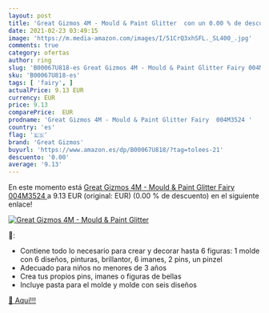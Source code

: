 ```yaml
---
layout: post
title: 'Great Gizmos 4M - Mould & Paint Glitter  con un 0.00 % de descuento'
date: 2021-02-23 03:49:15
image: 'https://m.media-amazon.com/images/I/51CrQ3xhSFL._SL400_.jpg'
comments: true
category: ofertas
author: ring
slug: 'B00067U818-es Great Gizmos 4M - Mould & Paint Glitter Fairy 004M3524'
sku: 'B00067U818-es'
tags: [ 'fairy', ]
actualPrice: 9.13 EUR
currency: EUR
price: 9.13
comparePrice:  EUR
prodname: 'Great Gizmos 4M - Mould & Paint Glitter Fairy  004M3524 '
country: 'es'
flag: '🇪🇸'
brand: 'Great Gizmos'
buyurl: 'https://www.amazon.es/dp/B00067U818/?tag=tolees-21'
descuento: '0.00'
average: '9.13'
---
```


En este momento está [Great Gizmos 4M - Mould & Paint Glitter Fairy  004M3524 ](https://www.amazon.es/dp/B00067U818/?tag=tolees-21) a 9.13 EUR (original:  EUR) (0.00 %  de descuento) en el siguiente enlace!

[![Great Gizmos 4M - Mould & Paint Glitter ](https://m.media-amazon.com/images/I/51CrQ3xhSFL._SL400_.jpg)](https://www.amazon.es/dp/B00067U818/?tag=tolees-21)

🔎:

- Contiene todo lo necesario para crear y decorar hasta 6 figuras: 1 molde con 6 diseños, pinturas, brillantor, 6 imanes, 2 pins, un pinzel
- Adecuado para niños no menores de 3 años
- Crea tus propios pins, imanes o figuras de bellas
- Incluye pasta para el molde y molde con seis diseños

[🛒 Aquí!!!](https://www.amazon.es/dp/B00067U818/?tag=tolees-21)
